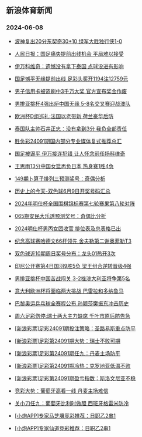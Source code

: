 ## 新浪体育新闻 
### 2024-06-08

+ [波神复出20分东契奇30+10 绿军大胜独行侠1-0](https://sports.sina.com.cn/basketball/nba/2024-06-07/doc-inaxwnue4267373.shtml)

+ [人民日报：国足痛失提前出线机会 平局难以接受](https://sports.sina.com.cn/china/2024-06-07/doc-inaxwnue4233551.shtml)

+ [伊万科维奇：遗憾没有拿下泰国 点球没进有影响](https://sports.sina.com.cn/china/2024-06-07/doc-inaxwnue4229560.shtml)

+ [国足憾平无缘提前出线 足彩头奖开1194注12759元](https://sports.sina.com.cn/l/2024-06-07/doc-inaxwhnh4305532.shtml)

+ [男子信用卡被盗刷中3千万大奖 官方宣布奖金作废](https://sports.sina.com.cn/l/2024-06-07/doc-inaxwhnh4295487.shtml)

+ [男排亚挑杯4强出炉中国无缘 5-8名交叉赛迎战澳队](https://sports.sina.com.cn/others/volleyball/2024-06-07/doc-inaxwaek4411431.shtml)

+ [欧洲杯D组巡礼:法国以老带新 荷兰豪华后防](https://sports.sina.com.cn/l/2024-06-07/doc-inaxwhnh4294941.shtml)

+ [泰国队主帅石井正忠：没有拿到3分 我负全部责任](https://sports.sina.com.cn/china/2024-06-07/doc-inaxwnue4230859.shtml)

+ [胜负彩24091期国内部分专业媒体复式推荐总汇](https://sports.sina.com.cn/l/2024-06-07/doc-inaxwnue4215045.shtml)

+ [国足被逼平 伊万接连犯错 让人怀念前任扬科维奇](https://sports.sina.com.cn/china/2024-06-07/doc-inaxwnue4244801.shtml)

+ [王思雨13分中国女篮再负日本 热身赛1胜4负](https://sports.sina.com.cn/basketball/cba/2024-06-07/doc-inaxxqfv5056144.shtml)

+ [149期卜算子排列三预测奖号：奇偶分析](https://sports.sina.com.cn/l/2024-06-07/doc-inaxwtaf5327324.shtml)

+ [历史上的今天-双色球6月9日开奖号码汇总](https://sports.sina.com.cn/l/2024-06-07/doc-inaxwxiy4102839.shtml)

+ [2024年明仕杯全国围棋锦标赛第七轮赛果第八轮对阵](https://sports.sina.com.cn/go/2024-06-07/doc-inaxxqfv5038712.shtml)

+ [065期安民大乐透预测奖号：奇偶比分析](https://sports.sina.com.cn/l/2024-06-07/doc-inaxwxiy4078684.shtml)

+ [2024明仕杯男丙女团收官 排位表及总表格已出](https://sports.sina.com.cn/go/2024-06-07/doc-inaxxqfs3890632.shtml)

+ [纪念高球赛哈德文66杆领先 舍夫勒第二谢奥菲勒T3](https://sports.sina.com.cn/golf/pgatour/2024-06-07/doc-inaxwhnh4313050.shtml)

+ [双色球近10期周日奖号分布：龙头01热开3次](https://sports.sina.com.cn/l/2024-06-07/doc-inaxwxiy4103984.shtml)

+ [印尼公开赛第4日国羽9胜5负 梁王组合逆转晋级4强](https://sports.sina.com.cn/others/badmin/2024-06-07/doc-inaxxqfs3915276.shtml)

+ [男排亚挑杯中国苦战闯关 3-2挫澳大利亚将争第5名](https://sports.sina.com.cn/others/volleyball/2024-06-07/doc-inaxxupt4962484.shtml)

+ [意大利欧洲杯将面临两大挑战 巴雷拉和多纳鲁马](https://sports.sina.com.cn/g/seriea/2024-06-07/doc-inaxxcrw4024503.shtml)

+ [巴黎奥运乒乓球全赛程公布 孙颖莎樊振东冲击历史](https://sports.sina.com.cn/others/pingpang/2024-06-07/doc-inaxwtaa4184989.shtml)

+ [周六足彩伤停:瑞士两大主力缺席 千叶市原后防告急](https://sports.sina.com.cn/l/2024-06-07/doc-inaxxcrz5221036.shtml)

+ [[新浪彩票]足彩24091期投注策略：圣路易斯重点防平](https://sports.sina.com.cn/l/2024-06-08/doc-inaxymmm4650183.shtml)

+ [[新浪彩票]足彩第24091期大势：瑞士不败可期](https://sports.sina.com.cn/l/2024-06-08/doc-inaxymmm4649471.shtml)

+ [[新浪彩票]足彩第24091期任九：丹麦主场防平](https://sports.sina.com.cn/l/2024-06-08/doc-inaxymmh3490668.shtml)

+ [[新浪彩票]足彩第24091期冷热：克罗地亚低温不败](https://sports.sina.com.cn/l/2024-06-08/doc-inaxymmh3491447.shtml)

+ [[新浪彩票]足彩第24091期盈亏指数：斯洛文尼亚不稳](https://sports.sina.com.cn/l/2024-06-08/doc-inaxymmm4650404.shtml)

+ [竞彩大势：葡萄牙高看一线 丹麦主场难信](https://sports.sina.com.cn/l/2024-06-08/doc-inaxymmh3489505.shtml)

+ [关小刀任九：葡萄牙比利时做胆 西班牙格雷米防冷](https://sports.sina.com.cn/l/2024-06-08/doc-inaxzaik7079635.shtml)

+ [[小炮APP]专家马芝壤竞彩推荐：日职乙2串1](https://sports.sina.com.cn/l/2024-06-08/doc-inaxyvzn7178242.shtml)

+ [[小炮APP]专家仙道竞彩推荐：日职乙2串1](https://sports.sina.com.cn/l/2024-06-08/doc-inaxyvzn7177896.shtml)

